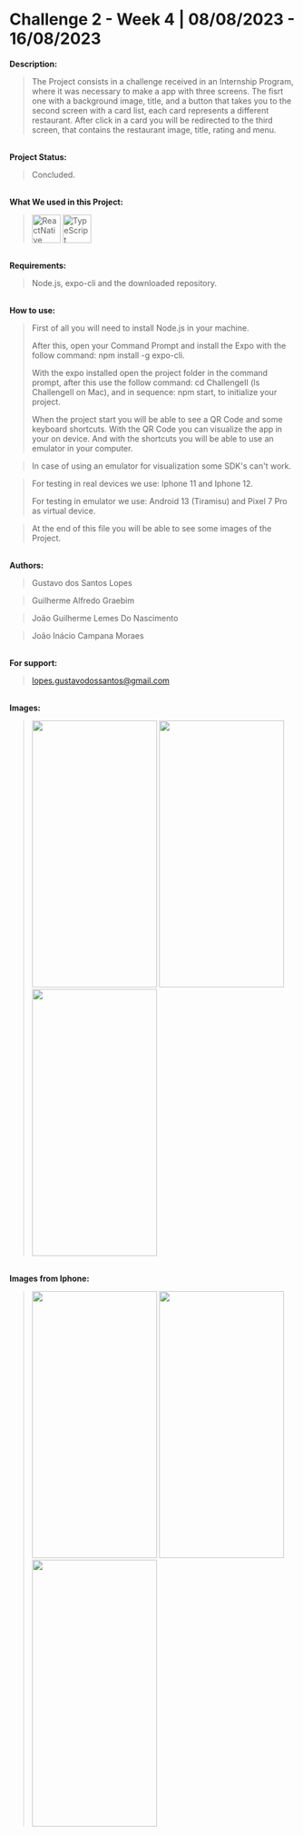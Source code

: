 # Challenge 2 - Week 4 | 08/08/2023 - 16/08/2023

**Description:**

>The Project consists in a challenge received in an Internship Program, where it was necessary to make a app with three screens.
The fisrt one with a background image, title, and a button that takes you to the second screen with a card list, each card represents a different restaurant. After click in a card you will be redirected to the third screen, that contains the restaurant image, title, rating and menu.

<br> **Project Status:**
>Concluded.

<br> **What We used in this Project:**<br>
><img align="center" alt="ReactNative" height="50" width="50" title="ReactNative" src="https://skillicons.dev/icons?i=react"> <img align="center" alt="TypeScript" height="50" width="50" title="TypeScript" src="https://skillicons.dev/icons?i=ts">

<br> **Requirements:**
>Node.js, expo-cli and the downloaded repository.

<br> **How to use:**
>First of all you will need to install Node.js in your machine.
>
>After this, open your Command Prompt and install the Expo with the follow command: npm install -g expo-cli.
>
>With the expo installed open the project folder in the command prompt, after this use the follow command: cd ChallengeII (ls ChallengeII on Mac), and in sequence: npm start, to initialize your project.
>
>When the project start you will be able to see a QR Code and some keyboard shortcuts. With the QR Code you can visualize the app in your on device. And with the shortcuts you will be able to use an emulator in your computer.

>In case of using an emulator for visualization some SDK's can't work.

>For testing in real devices we use: Iphone 11 and Iphone 12.
>
>For testing in emulator we use: Android 13 (Tiramisu) and Pixel 7 Pro as virtual device.

>At the end of this file you will be able to see some images of the Project.

<br> **Authors:**
>Gustavo dos Santos Lopes

>Guilherme Alfredo Graebim

>João Guilherme Lemes Do Nascimento

>João Inácio Campana Moraes

<br> **For support:**
>lopes.gustavodossantos@gmail.com

<br> **Images:**
><img src="https://github.com/lopes-gustavodossantos/Challenge_2_Internship/assets/94156483/c0580b46-1604-47e7-aa21-7a66d083fcfc" width="220" height="470">
><img src="https://github.com/lopes-gustavodossantos/Challenge_2_Internship/assets/94156483/0b0e72f2-fbe8-448d-9cf7-ffbd9df69253" width="220" height="470">
><img src="https://github.com/lopes-gustavodossantos/Challenge_2_Internship/assets/94156483/26850dab-69fb-406f-81e4-5c4da3e69f64" width="220" height="470">
<br> **Images from Iphone:** 
><img src="https://github.com/lopes-gustavodossantos/Challenge_2_Internship/assets/122940694/90c432b1-e15f-4953-9eb6-dd471c5f4a74" width="220" height="470">
><img src="https://github.com/lopes-gustavodossantos/Challenge_2_Internship/assets/122940694/3e01b3e3-8842-4fdd-b728-5322a7352e91" width="220" height="470">
><img src="https://github.com/lopes-gustavodossantos/Challenge_2_Internship/assets/122940694/8ded454c-e3c3-402e-821d-6dbc11573def" width="220" height="470">

